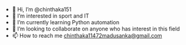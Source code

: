 - 👋 Hi, I’m @chinthaka151
- 👀 I’m interested in sport and IT
- 🌱 I’m currently learning Python automation
- 💞️ I’m looking to collaborate on anyone who has interest in this field
- 📫 How to reach me chinthaka11472madusanka@gmail.com

<!---
chinthaka151/chinthaka151 is a ✨ special ✨ repository because its `README.md` (this file) appears on your GitHub profile.
You can click the Preview link to take a look at your changes.
--->
